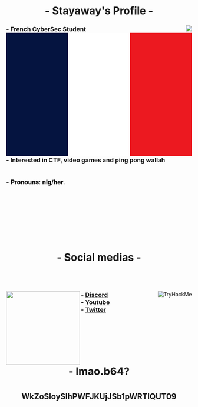 <body>
    <center>
        <h1 align="center"> - Stayaway's Profile - </h1>
        <div align="left">
            <img src='https://lanyard.cnrad.dev/api/280138655081955339' align="right">
            <h3>
                - French CyberSec Student <svg xmlns="http://www.w3.org/2000/svg" viewBox="0 0 3 2"><path fill="#EC1920" d="M0 0h3v2H0z"/><path fill="#fff" d="M0 0h2v2H0z"/><path fill="#051440" d="M0 0h1v2H0z"/></svg> <br>
                - Interested in CTF, video games and ping pong wallah <br><br><br>
                - 𝐏𝐫𝐨𝐧𝐨𝐮𝐧𝐬: 𝐧𝐢𝐠/𝐡𝐞𝐫. <br><br>
            </h3>
        </div><br><br><br><br><br><br>
      <h1 align="center"> - Social medias - </h1>
      <br><br>
      <div align="left">
          <img src="https://tryhackme-badges.s3.amazonaws.com/Frozzinours.png" alt="TryHackMe" align="right">
                <h3>
                <img src='https://media.discordapp.net/attachments/691611420860743711/1116859328176083034/NHdT7tTMSfnz5oTKcJbwUP.jpg?width=720&height=288'
                    align="left" weight="200" height="200">
                - <a href='https://discord.gg/NAV3YEFb'>Discord</a>  <br>
                - <a href='https://www.youtube.com/channel/UCOStly82OMp-t_FfBvgI-ew'>Youtube</a>  <br>
                - <a href='https://twitter.com/stayaway1992'>Twitter</a> <br>
              </h3>
      </div>
      <br><br><br><br><br>
      <h1 align="center"> - lmao.b64? <h1>
        <h2 align="center"> WkZoSloySlhPWFJKUjJSb1pWRTlQUT09 <h2>
    </center
</body>
